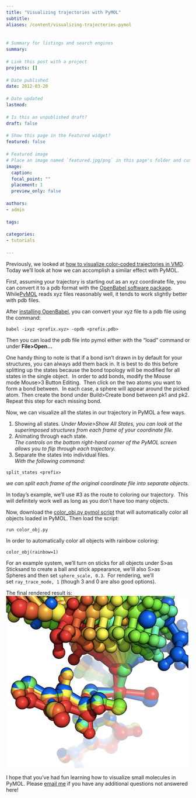 ```yaml
---
title: "Visualizing trajectories with PyMOL"
subtitle:
aliases: /content/visualizing-trajectories-pymol
 

# Summary for listings and search engines
summary: 

# Link this post with a project
projects: []

# Date published
date: 2012-03-20

# Date updated
lastmod: 

# Is this an unpublished draft?
draft: false

# Show this page in the Featured widget?
featured: false

# Featured image
# Place an image named `featured.jpg/png` in this page's folder and customize its options here.
image:
  caption: 
  focal_point: ""
  placement: 1
  preview_only: false

authors:
- admin

tags:

categories:
- tutorials

---
```

Previously, we looked at [how to visualize color-coded trajectories in VMD](../2011-12-13-more-visualization-vmd-pymol "More visualization with VMD and PyMOL"). Today we’ll look at how we can accomplish a similar effect with PyMOL.


First, assuming your trajectory is starting out as an xyz coordinate file, you can convert it to a pdb format with the [OpenBabel software package](http://openbabel.org/ "http://openbabel.org").  While[PyMOL](http://www.pymol.org/ "http://www.pymol.org") reads xyz files reasonably well, it tends to work slightly better with pdb files.

After [installing OpenBabel](http://openbabel.org/wiki/Get_Open_Babel "http://openbabel.org/wiki/Get_Open_Babel"), you can convert your xyz file to a pdb file using the command:

```
babel -ixyz <prefix.xyz> -opdb <prefix.pdb>
```

Then you can load the pdb file into pymol either with the “load” command or under **File>Open...**

One handy thing to note is that if a bond isn’t drawn in by default for your structures, you can always add them back in. It is best to do this before splitting up the states because the bond topology will be modified for all states in the single object.  In order to add bonds, modify the Mouse mode Mouse>3 Button Editing.  Then click on the two atoms you want to form a bond between.  In each case, a sphere will appear around the picked atom. Then create the bond under Build>Create bond between pk1 and pk2. Repeat this step for each missing bond. 

Now, we can visualize all the states in our trajectory in PyMOL a few ways.


1. Showing all states.
*Under Movie>Show All States, you can look at the superimposed structures from each frame of your coordinate file.*
2. Animating through each state.  
*The controls on the bottom right-hand corner of the PyMOL screen allows you to flip through each trajectory.*
3. Separate the states into individual files.  
*With the following command:* 
```
split_states <prefix>  
```
*we can split each frame of the original coordinate file into separate objects.*

In today’s example, we’ll use #3 as the route to coloring our trajectory.  This will definitely work well as long as you don’t have too many objects.  

Now, download the [color\_obj.py pymol script](http://www.pymolwiki.org/index.php/Color_Objects "http://www.pymolwiki.org/index.php/Color_Objects") that will automatically color all objects loaded in PyMOL. Then load the script:
```
run color_obj.py
```

In order to automatically color all objects with rainbow coloring:

```
color_obj(rainbow=1)
```

For an example system, we’ll turn on sticks for all objects under S>as Sticksand to create a ball and stick appearance, we’lll also S>as Spheres and then set `sphere_scale, 0.3`.  For rendering, we’ll set `ray_trace_mode, 1` (though 3 and 0 are also good options).


The final rendered result is:
![](pymol-rendo.png)

I hope that you’ve had fun learning how to visualize small molecules in PyMOL. Please [email me](mailto:hjkulik@mit.edu?subject=Questions%20about%20Trajectories%20in%20PyMOL%20tutorial "mailto:hjkulik@mit.edu?subject=Questions about Trajectories in PyMOL tutorial") if you have any additional questions not answered here!
